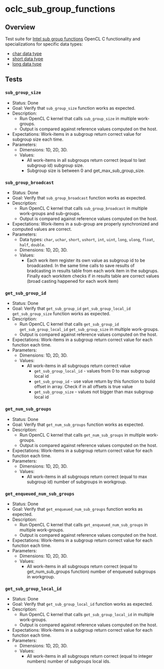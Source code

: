 # oclc_sub_group_functions

## Overview
Test suite for
[Intel sub group functions](https://www.khronos.org/registry/OpenCL/extensions/intel/cl_intel_subgroups.html)
OpenCL C functionality and specializations for specific data types:
* [char data type](https://www.khronos.org/registry/OpenCL/extensions/intel/cl_intel_subgroups_char.html)
* [short data type](https://www.khronos.org/registry/OpenCL/extensions/intel/cl_intel_subgroups_short.html)
* [long data type](https://www.khronos.org/registry/OpenCL/extensions/intel/cl_intel_subgroups_long.html)

## Tests

### `sub_group_size`
* Status: Done
* Goal: Verify that `sub_group_size` function works as expected.
* Description: 
  * Run OpenCL C kernel that calls `sub_group_size` in multiple work-groups.
  * Output is compared against reference values computed on the host.
* Expectations: Work-items in a subgroup return correct value for subgroup size each time.
* Parameters:
  * Dimensions: 1D, 2D, 3D.
  * Values:
    * All work-items in all subgroups return correct (equal to last subgroup id) subgroup size. 
    * Subgroup size is between 0 and get_max_sub_group_size.

### `sub_group_broadcast`
* Status: Done
* Goal: Verify that `sub_group_broadcast` function works as expected.
* Description: 
  * Run OpenCL C kernel that calls `sub_group_broadcast` in multiple work-groups and sub-groups.
  * Output is compared against reference values computed on the host.
* Expectations: Work-items in a sub-group are properly synchronized and computed values are correct.
* Parameters:
  * Data types: `char`, `uchar`, `short`, `ushort`, `int`, `uint`, `long`, `ulong`, `float`, `half`, `double`.
  * Dimensions: 1D, 2D, 3D.
  * Values:
    * Each work item register its own value as subgroup id to be broadcasted. In the same time calls to
    save results of bradcasting in results table from each work item in the subgrups. Finally each
    workitem checks if in results table are correct values (broad casting happened for each work item)

### `get_sub_group_id`
* Status: Done
* Goal: Verify that `get_sub_group_id` `get_sub_group_local_id` `get_sub_group_size` function works as expected.
* Description: 
  * Run OpenCL C kernel that calls `get_sub_group_id` `get_sub_group_local_id` `get_sub_group_size` in multiple work-groups.
  * Output is compared against reference values computed on the host.
* Expectations: Work-items in a subgroup return correct value for each function each time.
* Parameters:
  * Dimensions: 1D, 2D, 3D.
  * Values:
    * All work-items in all subgroups return correct value
      * `get_sub_group_local_id` - values from 0 to max subgroup local id
      * `get_sub_group_id` - use value return by this function to build offset in array. Check if in all offsets is true value
      * `get_sub_group_size` - values not bigger than max subgroup local id

### `get_num_sub_groups`
* Status: Done
* Goal: Verify that `get_num_sub_groups` function works as expected.
* Description: 
  * Run OpenCL C kernel that calls `get_num_sub_groups` in multiple work-groups.
  * Output is compared against reference values computed on the host.
* Expectations: Work-items in a subgroup return correct value for each function each time.
* Parameters:
  * Dimensions: 1D, 2D, 3D.
  * Values:
    * All work-items in all subgroups return correct (equal to max subgroup id) number of subgroups in workgroup. 

### `get_enqueued_num_sub_groups`
* Status: Done
* Goal: Verify that `get_enqueued_num_sub_groups` function works as expected.
* Description: 
  * Run OpenCL C kernel that calls `get_enqueued_num_sub_groups` in multiple work-groups.
  * Output is compared against reference values computed on the host.
* Expectations: Work-items in a subgroup return correct value for each function each time.
* Parameters:
  * Dimensions: 1D, 2D, 3D.
  * Values:
    * All work-items in all subgroups return correct (equal to get_num_sub_groups function) number of enqueued subgroups in workgroup. 

### `get_sub_group_local_id`
* Status: Done
* Goal: Verify that `get_sub_group_local_id` function works as expected.
* Description: 
  * Run OpenCL C kernel that calls `get_sub_group_local_id` in multiple work-groups.
  * Output is compared against reference values computed on the host.
* Expectations: Work-items in a subgroup return correct value for each function each time.
* Parameters:
  * Dimensions: 1D, 2D, 3D.
  * Values:
    * All work-items in all subgroups return correct (equal to integer numbers) number of subgroups local ids. 
